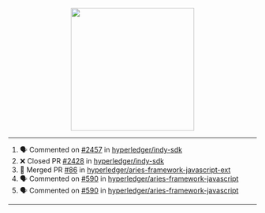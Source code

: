 <p align="center">
<img src="https://user-images.githubusercontent.com/61358536/126118557-75ac74a7-4655-4289-9a8d-e536322b7423.png" height="250" width="250"/>
</p>

---

<!--START_SECTION:activity-->
1. 🗣 Commented on [#2457](https://github.com/hyperledger/indy-sdk/issues/2457) in [hyperledger/indy-sdk](https://github.com/hyperledger/indy-sdk)
2. ❌ Closed PR [#2428](https://github.com/hyperledger/indy-sdk/pull/2428) in [hyperledger/indy-sdk](https://github.com/hyperledger/indy-sdk)
3. 🎉 Merged PR [#86](https://github.com/hyperledger/aries-framework-javascript-ext/pull/86) in [hyperledger/aries-framework-javascript-ext](https://github.com/hyperledger/aries-framework-javascript-ext)
4. 🗣 Commented on [#590](https://github.com/hyperledger/aries-framework-javascript/issues/590) in [hyperledger/aries-framework-javascript](https://github.com/hyperledger/aries-framework-javascript)
5. 🗣 Commented on [#590](https://github.com/hyperledger/aries-framework-javascript/issues/590) in [hyperledger/aries-framework-javascript](https://github.com/hyperledger/aries-framework-javascript)
<!--END_SECTION:activity-->

---

